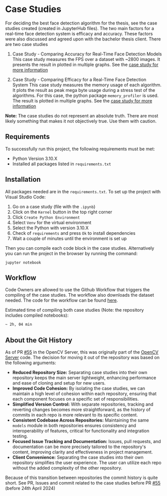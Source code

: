 # Case Studies

For deciding the best face detection algorithm for the thesis, see the case studies created (created in JupyterHub files). The two main factors for a real-time face detection system is efficacy and accuracy. These factors were also discussed and agreed upon with the bachelor thesis client. There are two case studies

1. Case Study - Comparing Accuracy for Real-Time Face Detection Models
This case study measures the FPS over a dataset with ~2800 images. It presents the result in plotted in multiple graphs. See the [case study for more information](https://github.com/RIT-NTNU-Bachelor/case-study/blob/main/compare_face_detection_accuracy.ipynb)

2. Case Study - Comparing Efficacy for a Real-Time Face Detection System
This case study measures the memory usage of each algorithm. It plots the result as peak mega byte usage during a stress test of the algorithms. For this case, the python package `memory_profiler` is used. The result is plotted in multiple graphs. See the [case study for more information](https://github.com/RIT-NTNU-Bachelor/case-study/blob/main/compare_face_detection_efficacy.ipynb)


**Note:** The case studies do not represent an absolute truth. There are most likely something that makes it not objectively true. Use them with caution.

## Requirements 

To successfully run this project, the following requirements must be met: 
- Python Version 3.10.X
- Installed all packages listed in `requirements.txt`


## Installation 

All packages needed are in the `requirements.txt`. To set up the project with Visual Studio Code:  

1. Go on a case study (file with the `.ipynb`)
2. Click on the `Kernel` button in the top right corner
3. Click `Create Python Environment`
4. Select `Venv` for the virtual environment
5. Select the Python with version 3.10.X
6. Check of `requirements` and press `Ok` to install dependencies
7. Wait a couple of minutes until the environment is set up


Then you can compile each code block in the case studies. Alternatively you can run the project in the browser by running the command: 

```terminal
jupyter notebook
```



## Workflow 

Code Owners are allowed to use the Github Workflow that triggers the compiling of the case studies. The workflow also downloads the dataset needed. The code for the workflow can be found [here](https://github.com/RIT-NTNU-Bachelor/case-study/blob/main/.github/workflows/jupiterhub_workflow.yml). 

Estimated time of compiling both case studies (Note: the repository includes compiled notebooks): 

```txt
~ 2h, 04 min
```

## About the Git History 

As of PR [#55](https://github.com/RIT-NTNU-Bachelor/OpenCV_Server/pull/55) in the OpenCV Server, this was originally part of the [OpenCV Server](https://github.com/RIT-NTNU-Bachelor/OpenCV_Server) code. The decision for moving it out of the repository was based on the following arguments: 

- **Reduced Repository Size:** Separating case studies into their own repository keeps the main server lightweight, enhancing performance and ease of cloning and setup for new users.
- **Improved Code Cohesion:** By isolating the case studies, we can maintain a high level of cohesion within each repository, ensuring that each component focuses on a specific set of responsibilities.
- **Simplified Version Control:** With separate repositories, tracking and reverting changes becomes more straightforward, as the history of commits in each repo is more relevant to its specific content.
- **Consistent Codebase Across Repositories:** Maintaining the same `models` module in both repositories ensures consistency and interoperability of features, critical for functionality and integration testing.
- **Focused Issue Tracking and Documentation:** Issues, pull requests, and documentation can be more precisely tailored to the repository's content, improving clarity and effectiveness in project management.
- **Client Convenience:** Separating the case studies into their own repository simplifies the user experience. The user can utilize each repo without the added complexity of the other repository.  


Because of this transition between repositories the commit history is quite short. See PR, Issues and commit related to the case studies before PR [#55](https://github.com/RIT-NTNU-Bachelor/OpenCV_Server/pull/55) (before 24th April 2024)